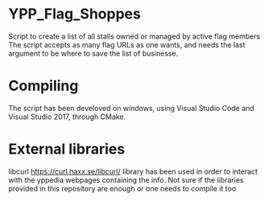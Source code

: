 # YPP_Flag_Shoppes
Script to create a list of all stalls owned or managed by active flag members
The script accepts as many flag URLs as one wants, and needs the last argument to be where to save the list of businesse.

# Compiling
The script has been develoved on windows, using Visual Studio Code and Visual Studio 2017, through CMake.

# External libraries
libcurl https://curl.haxx.se/libcurl/ library has been used in order to interact with the yppedia webpages containing the info. 
Not sure if the libraries provided in this repository are enough or one needs to compile it too
